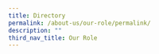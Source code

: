 ```yaml
---
title: Directory
permalink: /about-us/our-role/permalink/
description: ""
third_nav_title: Our Role
---
```

